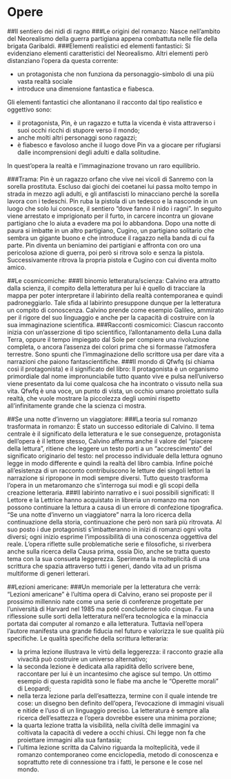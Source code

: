 # Opere

##Il sentiero dei nidi di ragno
###Le origini del romanzo:
Nasce nell’ambito del Neorealismo della guerra partigiana appena combattuta nelle file della brigata Garibaldi.
###Elementi realistici ed elementi fantastici:
Si evidenziano elementi caratteristici del Neorealismo. Altri elementi però distanziano l’opera da questa corrente:
- un protagonista che non funziona da personaggio-simbolo di una più vasta realtà sociale
- introduce una dimensione fantastica e fiabesca.

Gli elementi fantastici che allontanano il racconto dal tipo realistico e oggettivo sono:
- il protagonista, Pin, è un ragazzo e tutta la vicenda è vista attraverso i suoi occhi ricchi di stupore verso il mondo;
- anche molti altri personaggi sono ragazzi;
- è fiabesco e favoloso anche il luogo dove Pin va a giocare per rifugiarsi dalle incomprensioni degli adulti e dalla solitudine. 

In quest’opera la realtà e l’immaginazione trovano un  raro equilibrio.

###Trama:
Pin è un ragazzo orfano che vive nei vicoli di Sanremo con la sorella prostituta. Escluso dai giochi dei coetanei lui passa molto tempo in strada in mezzo agli adulti, e gli antifascisti lo minacciano perché la sorella lavora con i tedeschi. Pin ruba la pistola di un tedesco e la nasconde in un luogo che solo lui conosce, il sentiero “dove fanno il nido i ragni”. In seguito viene arrestato e imprigionato per il  furto, in carcere incontra un giovane partigiano che  lo aiuta a evadere ma poi lo abbandona. Dopo una notte di paura si imbatte in un altro partigiano, Cugino, un partigiano solitario che sembra un gigante buono e che introduce il ragazzo nella banda di cui fa parte. Pin diventa un beniamino dei partigiani e affronta con oro una pericolosa azione di guerra, poi però si ritrova solo e senza la pistola. Successivamente ritrova la propria pistola e Cugino con cui diventa molto amico.


##Le cosmicomiche:
###Il binomio letteratura/scienza:
Calvino era attratto dalla scienza, il compito della letteratura per lui è quello di tracciare la mappa per poter interpretare il labirinto della realtà contemporanea e quindi padroneggiarlo. Tale sfida al labirinto presuppone dunque per la letteratura un compito di conoscenza. Calvino prende come esempio Galileo, ammirato per il rigore del suo linguaggio e anche per la capacità di costruire con la sua immaginazione scientifica.
###Racconti cosmicomici:
Ciascun racconto inizia con un’asserzione di tipo scientifico, l’allontanamento della Luna dalla Terra, oppure il tempo impiegato dal Sole per compiere una rivoluzione completa, o ancora l’assenza dei colori prima che si formasse l’atmosfera terrestre. Sono spunti che l’immaginazione dello scrittore usa per dare  vita a narrazioni che paiono fantascientifiche.
###Il mondo di Qfwfq (si chiama così il protagonista) e il significato del libro:
Il protagonista è un organismo primordiale dal nome impronunciabile tutto quanto vive e pulsa nell’universo viene presentato da lui come qualcosa che ha incontrato o vissuto nella sua vita. Qfwfq è una voce, un punto di vista, un occhio umano proiettato sulla realtà, che vuole mostrare la piccolezza degli uomini rispetto all’infinitamente grande che la scienza ci mostra.


##Se una notte d’inverno un  viaggiatore:
###La teoria sul romanzo trasformata in romanzo:
È stato un successo editoriale di Calvino. Il tema centrale è il significato della letteratura e le sue conseguenze, protagonista dell’opera è il lettore stesso, Calvino afferma anche il valore del “piacere della lettura”, ritiene che leggere un testo porti a un “accrescimento” del significato originario del testo: nel processo individuale della lettura ognuno legge  in modo differente e quindi la realtà del libro cambia. Infine poiché all’esistenza di un racconto contribuiscono le letture dei singoli lettori la narrazione si ripropone in modi sempre diversi. Tutto questo trasforma l’opera in un metaromanzo che s’interroga sui modi e gli scopi della creazione letteraria.
###Il labirinto narrativo e i suoi possibili significati:
Il Lettore e la Lettrice hanno acquistato in libreria un romanzo ma non possono continuare la lettura a causa di un errore di confezione tipografica. “Se una notte d’inverno un  viaggiatore” narra la loro ricerca della continuazione della storia, continuazione che però non sarà più ritrovata. Al suo posto i due  protagonisti s’imbatteranno in inizi di romanzi ogni volta diversi; ogni inizio esprime l’impossibilità di una conoscenza oggettiva del reale. L’opera riflette sulle problematiche serie e filosofiche, si riverbera anche sulla ricerca della Causa prima, ossia Dio, anche se tratta questo tema con la sua consueta leggerezza. Sperimenta la molteplicità di una scrittura che spazia attraverso tutti i generi, dando vita ad un prisma multiforme di generi letterari.


##Lezioni americane:
###Un memoriale per la letteratura che verrà:
“Lezioni americane” è l’ultima opera di Calvino, erano sei proposte per il prossimo millennio nate come una serie di conferenze progettate per l’università di Harvard nel 1985 ma poté concluderne solo cinque. Fa una riflessione sulle sorti della letteratura nell’era tecnologica e  la minaccia portata dai computer al romanzo e alla letteratura. Tuttavia nell’opera l’autore manifesta una grande fiducia nel futuro e valorizza le sue qualità più specifiche.
Le qualità specifiche della scrittura letteraria:
- la prima lezione illustrava le virtù della leggerezza: il racconto grazie alla vivacità può costruire un universo alternativo;
- la seconda lezione è dedicata alla rapidità dello scrivere bene, raccontare per lui è un incantesimo che agisce sul tempo. Un ottimo esempio di questa rapidità sono le fiabe ma anche le “Operette morali” di Leopardi;
- nella terza lezione parla dell’esattezza, termine con il quale intende tre cose: un disegno ben definito dell’opera, l’evocazione di immagini visuali e nitide e l’uso di un linguaggio preciso. La letteratura è sempre alla ricerca dell’esattezza e l’opera dovrebbe essere una minima porzione;
- la quarta lezione tratta la  visibilità, nella civiltà delle immagini va coltivata la capacità di vedere a occhi chiusi. Chi legge non fa che proiettare immagini alla sua fantasia;
- l’ultima lezione scritta da Calvino riguarda la molteplicità, vede il romanzo contemporaneo come enciclopedia, metodo di conoscenza e soprattutto rete di connessione tra i fatti, le persone e le cose nel mondo.
